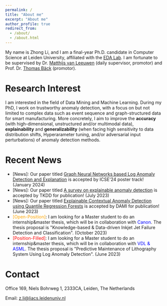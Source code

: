 ```yaml
---
permalink: /
title: "About me"
excerpt: "About me"
author_profile: true
redirect_from: 
  - /about/
  - /about.html
---
```


My name is Zhong Li, and I am a final-year Ph.D. candidate in Computer Science at Leiden University, affiliated with the [EDA Lab](eda.liacs.nl). I am fortunate  to be supervised  by Dr. [Matthijs van Leeuwen](https://scholar.google.com/citations?user=GGLwU28AAAAJ&hl=en&oi=ao) (daily supervisor, promotor) and Prof. Dr. [Thomas Bäck](https://scholar.google.com/citations?hl=en&user=x7LEID0AAAAJ) (promotor).

Research Interest
======
I am interested in the field of Data Mining and Machine Learning. During my PhD, I work on trustworthy anomaly detection, with a focus on but not limited to complex data such as event sequence and graph-structured data for smart manufacturing. More concretely, I aim to improve the **accuracy** (with high-dimensional, unstructured and/or multimodal data), **explainability** and **generalizability** (when facing high sensitivity to data distribution shifts, Hyperarameter tuning, and/or adversarial input perturbations) of anomaly detection methods.


Recent News
======
- [News]: Our paper titled [Graph Neural Networks based Log Anomaly Detection and Explanation](https://arxiv.org/abs/2307.00527) is accepted by ICSE'24 poster track! (January 2024)
- [News]: Our paper titled [A survey on explainable anomaly detection](https://dl.acm.org/doi/full/10.1145/3609333) is accepted by TKDD for publication! (July 2023)
- [News]: Our paper titled [Explainable Contextual Anomaly Detection using Quantile Regression Forests](https://link.springer.com/article/10.1007/s10618-023-00967-z) is accepted by DAMI for publication! (June 2023)
- <span style="color:orange">[Open-Position]</span>: I am looking for a Master student to do an internship&master thesis, which will be in collaboration with <span style="color:blue">Canon</span>. The thesis proposal is "Knowledge-based & Data-driven Inkjet Jet Failure Detection and Classification".  (October 2023)
- <span style="color:red">[Position-Filled]</span>: I am looking for a Master student to do an internship&master thesis, which will be in collaboration with <span style="color:blue">VDL & ASML</span>. The thesis proposal is "Predictive Maintenance of Lithography System Using Log Anomaly Detection". (June 2023)


Contact
======
Office 169, Niels Bohrweg 1, 2333CA, Leiden, The Netherlands

Email: z.li@liacs.leidenuniv.nl
